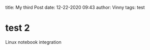 title: My third Post
date: 12-22-2020 09:43
author: Vinny
tags: test

# test 2

Linux notebook integration